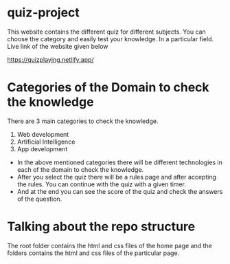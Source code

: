 # quiz-project
 This website contains the different quiz for different subjects. You can choose the category and easily test your knowledge. In a particular field. Live link of the website given below
 
 https://quizplaying.netlify.app/
 
 # Categories of the Domain to check the knowledge
 There are 3 main categories to check the knowledge. 
 1. Web development
 2. Artificial Intelligence
 3. App development
 - In the above mentioned categories there will be different technologies in each of the domain to check the knowledge.
 - After you select the quiz there will be a rules page and after accepting the rules. You can continue with the quiz with a given timer.
 - And at the end you can see the score of the quiz and check the answers of the question.
 # Talking about the repo structure
 The root folder contains the html and css files of the home page and the folders contains the html and css files of the particular page.
